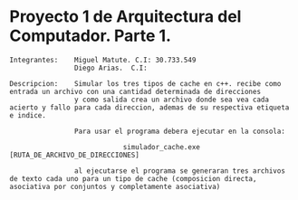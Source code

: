 # Proyecto 1 de Arquitectura del Computador. Parte 1.

    Integrantes:    Miguel Matute. C.I: 30.733.549
                    Diego Arias.  C.I: 

    Descripcion:    Simular los tres tipos de cache en c++. recibe como entrada un archivo con una cantidad determinada de direcciones
                    y como salida crea un archivo donde sea vea cada acierto y fallo para cada direccion, ademas de su respectiva etiqueta e indice.

                    Para usar el programa debera ejecutar en la consola: 
                    
                                simulador_cache.exe [RUTA_DE_ARCHIVO_DE_DIRECCIONES]
                                
                    al ejecutarse el programa se generaran tres archivos de texto cada uno para un tipo de cache (composicion directa, asociativa por conjuntos y completamente asociativa)
